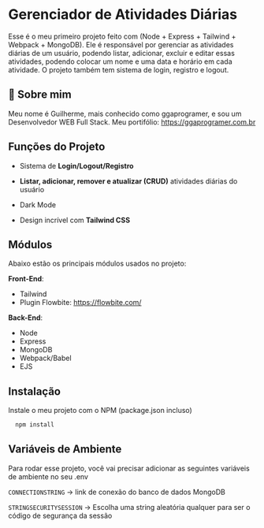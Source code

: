 
# Gerenciador de Atividades Diárias

Esse é o meu primeiro projeto feito com (Node + Express + Tailwind + Webpack + MongoDB). Ele é responsável por gerenciar as atividades diárias de um usuário, podendo listar, adicionar, excluir e editar essas atividades, podendo colocar um nome e uma data e horário em cada atividade. O projeto também tem sistema de login, registro e logout.




## 🚀 Sobre mim
Meu nome é Guilherme, mais conhecido como ggaprogramer, e sou um Desenvolvedor WEB Full Stack. Meu portifólio: https://ggaprogramer.com.br


## Funções do Projeto

- Sistema de **Login/Logout/Registro**

- **Listar, adicionar, remover e atualizar (CRUD)** atividades diárias do usuário

- Dark Mode

- Design incrível com **Tailwind CSS**
## Módulos

Abaixo estão os principais módulos usados no projeto:

**Front-End**:
- Tailwind
- Plugin Flowbite: https://flowbite.com/

**Back-End**:
- Node
- Express
- MongoDB
- Webpack/Babel
- EJS


## Instalação

Instale o meu projeto com o NPM (package.json incluso)

```bash
  npm install
```
    
## Variáveis de Ambiente

Para rodar esse projeto, você vai precisar adicionar as seguintes variáveis de ambiente no seu .env

`CONNECTIONSTRING`  -> link de conexão do banco de dados MongoDB

`STRINGSECURITYSESSION`     -> Escolha uma string aleatória qualquer para ser o código de segurança da sessão

